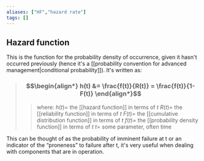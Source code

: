 ```yaml
---
aliases: ["HF","hazard rate"]
tags: []
---
```


## Hazard function

This is the function for the probability density of occurrence, given it hasn't occurred previously (hence it's a [[probability convention for advanced management|conditional probability]]). It's written as:

> ### $$\begin{align*} h(t)  &= \frac{f(t)}{R(t)} = \frac{f(t)}{1-F(t)} \end{align*}$$
>> where:
>> $h(t)=$ the [[hazard function]] in terms of $t$ 
>> $R(t)=$ the [[reliability function]] in terms of $t$
>> $F(t)=$ the [[cumulative distribution function]] in terms of $t$
>> $f(t)=$ the [[probability density function]] in terms of $t$
>> $t=$ some parameter, often time 

This can be thought of as the probability of imminent failure at t or an indicator of the “proneness” to failure after t, it's very useful when dealing with components that are in operation.
